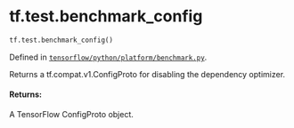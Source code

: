 <div itemscope itemtype="http://developers.google.com/ReferenceObject">
<meta itemprop="name" content="tf.test.benchmark_config" />
<meta itemprop="path" content="Stable" />
</div>

# tf.test.benchmark_config

``` python
tf.test.benchmark_config()
```



Defined in [`tensorflow/python/platform/benchmark.py`](/code/stable/tensorflow/python/platform/benchmark.py).

Returns a tf.compat.v1.ConfigProto for disabling the dependency optimizer.

#### Returns:

A TensorFlow ConfigProto object.